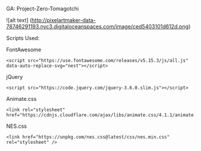GA: Project-Zero-Tomagotchi

![alt text] (http://pixelartmaker-data-78746291193.nyc3.digitaloceanspaces.com/image/ced5403101d612d.png)

Scripts Used:

FontAwesome

```
<script src="https://use.fontawesome.com/releases/v5.15.3/js/all.js" data-auto-replace-svg="nest"></script>
```

jQuery

```
<script src="https://code.jquery.com/jquery-3.6.0.slim.js"></script>
```
Animate.css

```
<link rel="stylesheet" href="https://cdnjs.cloudflare.com/ajax/libs/animate.css/4.1.1/animate.min.css"/>
```

NES.css

```
<link href="https://unpkg.com/nes.css@latest/css/nes.min.css" rel="stylesheet" />
```
